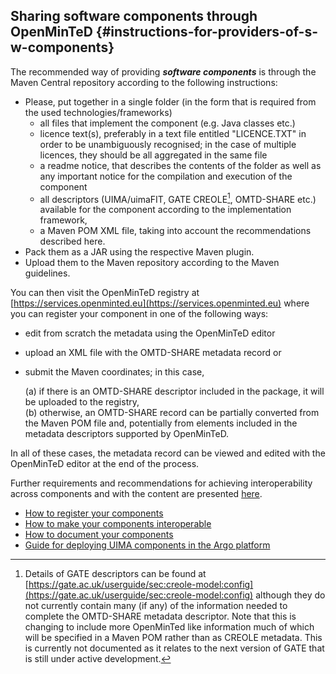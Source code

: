 ## Sharing software components through OpenMinTeD {#instructions-for-providers-of-s-w-components}

The recommended way of providing _**software components**_ is through the Maven Central repository according to the following instructions:

* Please, put together in a single folder \(in the form that is required from the used technologies/frameworks\)
  * all files that implement the component \(e.g. Java classes etc.\)
  * licence text\(s\), preferably in a text file entitled "LICENCE.TXT" in order to be unambiguously recognised; in the case of multiple licences, they should be all aggregated in the same file
  * a readme notice, that describes the contents of the folder as well as any important notice for the compilation and execution of the component
  * all descriptors \(UIMA/uimaFIT, GATE CREOLE[^1], OMTD-SHARE etc.\) available for the component according to the implementation framework,
  * a Maven POM XML file, taking into account the recommendations described here.
* Pack them as a JAR using the respective Maven plugin.
* Upload them to the Maven repository according to the Maven guidelines.

You can then visit the OpenMinTeD registry at [https://services.openminted.eu](https://services.openminted.eu) where you can register your component in one of the following ways:

* edit from scratch the metadata using the OpenMinTeD editor
* upload an XML file with the OMTD-SHARE metadata record or
* submit the Maven coordinates; in this case,

  \(a\) if there is an OMTD-SHARE descriptor included in the package, it will be uploaded to the registry,  
  \(b\) otherwise, an OMTD-SHARE record can be partially converted from the Maven POM file and, potentially from elements included in the metadata descriptors supported by OpenMinTeD.

In all of these cases, the metadata record can be viewed and edited with the OpenMinTeD editor at the end of the process.

Further requirements and recommendations for achieving interoperability across components and with the content are presented [here](/guidelines_for_providers_of_sw_resources/how-to-make-your-components-interoperable.md).

* [How to register your components](how-to-share-your-components.md)
* [How to make your components interoperable](how-to-make-your-components-interoperable.md)
* [How to document your components](how-to-document-your-components.md)
* [Guide for deploying UIMA components in the Argo platform](guide_for_deploying_uima_components_in_.md)

[^1]: Details of GATE descriptors can be found at [https://gate.ac.uk/userguide/sec:creole-model:config](https://gate.ac.uk/userguide/sec:creole-model:config) although they do not currently contain many \(if any\) of the information needed to complete the OMTD-SHARE metadata descriptor. Note that this is changing to include more OpenMinTed like information much of which will be specified in a Maven POM rather than as CREOLE metadata. This is currently not documented as it relates to the next version of GATE that is still under active development.


